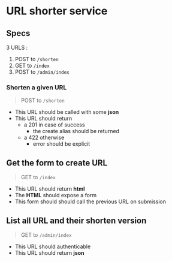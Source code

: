 # URL shorter service


## Specs

3 URLS :
1. POST to `/shorten`
2. GET to `/index`
3. POST to `/admin/index`

### Shorten a given URL

> POST to `/shorten`

+ This URL should be called with some **json**
+ This URL should return
  + a 201 in case of success
    + the create alias should be returned
  + a 422 otherwise
    + error should be explicit

## Get the form to create URL

>  GET to `/index`

+ This URL should return **html**
+ The **HTML** should expose a form
+ This form should should call the previous URL on submission

## List all URL and their shorten version

> GET to `/admin/index`

+ This URL should authenticable
+ This URL should return **json**